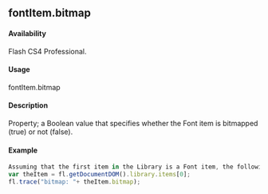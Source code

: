 ## fontItem.bitmap

#### Availability

Flash CS4 Professional.

#### Usage

fontItem.bitmap

#### Description

Property; a Boolean value that specifies whether the Font item is bitmapped (true) or not (false).

#### Example

```javascript
Assuming that the first item in the Library is a Font item, the following code displays true in the Output panel if it is bitmapped, false if it is not:
var theItem = fl.getDocumentDOM().library.items[0];
fl.trace("bitmap: "+ theItem.bitmap);

```